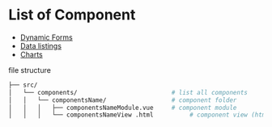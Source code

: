 # List of Component

  * [Dynamic Forms](/components/dynamic-form)
  * [Data listings](/components/data-listings)
  * [Charts](/components/charts)



  file structure

``` bash
├── src/
│   └── components/                          # list all components
│   │   └── componentsName/                  # component folder
│   │   │   ├── componentsNameModule.vue     # component module
│   │   │   └── componentsNameView .html          # component view (html)
```